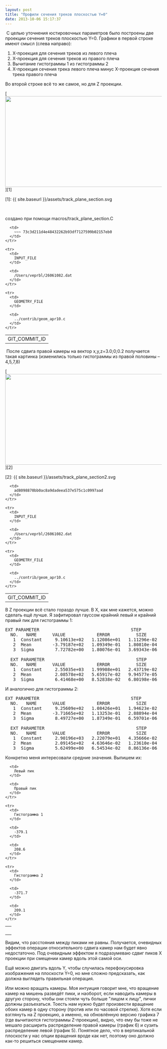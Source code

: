 ```yaml
---
layout: post
title: "Профили сечения треков плоскостью Y=0"
date: 2013-10-06 15:17:37
---
```


 С целью уточнения юстировочных параметров было построены две проекции сечения треков плоскостью Y=0. Графики в первой строке имеют смысл (слева направо):

1.  X-проекция для сечения треков из левого плеча
2.  X-проекция для сечения треков из правого плеча
3.  Вычитание гистограммы 1 из гистограммы 2
4.  X-проекция сечения трека левого плеча минус X-проекция сечения трека правого плеча

Во второй строке всё то же самое, но для Z проекции.

[<img src="{{ site.baseurl }}/assets/track_plane_section.svg" alt="" width="567" height="292" />][1]

 [1]: {{ site.baseurl }}/assets/track_plane_section.svg

 

создано при помощи macros/track\_plane\_section.C<!--break-->

<table border="0">
  <tbody>
    <tr>
      <td>
        GIT_COMMIT_ID
      </td>
      
      <td>
        ~~~ 73c3d211d4e48432262b93df7127599b02157eb0
      </td>
    </tr>
    
    <tr>
      <td>
        INPUT_FILE
      </td>
      
      <td>
        /Users/veprbl/26061082.dat
      </td>
    </tr>
    
    <tr>
      <td>
        GEOMETRY_FILE
      </td>
      
      <td>
        ../contrib/geom_apr10.c
      </td>
    </tr>
  </tbody>
</table>

 После сдвига правой камеры на вектор x,y,z=3.0;0;0.2 получается такая картинка (изменились только гистограммы из правой половины – 4,5,7,8)

[<img src="{{ site.baseurl }}/assets/track_plane_section2.svg" alt="" width="567" height="292" />][2]

 [2]: {{ site.baseurl }}/assets/track_plane_section2.svg

<table border="0">
  <tbody>
    <tr>
      <td>
        GIT_COMMIT_ID
      </td>
      
      <td>
        ad8098870bb0ac8a9dadeea537e575c1c0997aad
      </td>
    </tr>
    
    <tr>
      <td>
        INPUT_FILE
      </td>
      
      <td>
        /Users/veprbl/26061082.dat
      </td>
    </tr>
    
    <tr>
      <td>
        GEOMETRY_FILE
      </td>
      
      <td>
        ../contrib/geom_apr10.c
      </td>
    </tr>
  </tbody>
</table>

В Z проекции всё стало гораздо лучше. В X, как мне кажется, можно сделать ещё лучше. Я зафитировал гауссом крайний левый и крайний правый пик для гистограммы 1:

<pre>EXT PARAMETER                                   STEP         FIRST   
  NO.   NAME      VALUE            ERROR          SIZE      DERIVATIVE 
   1  Constant     9.10613e+02   1.12086e+01   1.11296e-02  -5.95957e-06
   2  Mean        -3.79187e+02   1.09349e-01   1.80810e-04  -3.76572e-04
   3  Sigma        7.72782e+00   1.80076e-01   3.69343e-06  -8.86842e-03<br /><br />  EXT PARAMETER                                   STEP         FIRST   
  NO.   NAME      VALUE            ERROR          SIZE      DERIVATIVE 
   1  Constant     2.55035e+03   1.99908e+01   2.43719e-02   5.47560e-05
   2  Mean         2.08578e+02   5.65917e-02   9.94577e-05   3.50737e-03
   3  Sigma        6.41468e+00   8.52838e-02   6.80198e-06   2.48155e-01</pre>

И аналогично для гистограммы 2:

<pre>EXT PARAMETER                                   STEP         FIRST   
  NO.   NAME      VALUE            ERROR          SIZE      DERIVATIVE 
   1  Constant     9.25609e+02   1.08426e+01   1.94623e-02   1.56544e-05
   2  Mean        -3.71665e+02   1.13253e-01   2.88894e-04   8.07332e-04
   3  Sigma        8.49727e+00   1.87349e-01   6.59701e-06   5.94439e-02

  EXT PARAMETER                                   STEP         FIRST   
  NO.   NAME      VALUE            ERROR          SIZE      DERIVATIVE 
   1  Constant     2.90196e+03   2.22079e+01   4.35666e-02   1.06819e-04
   2  Mean         2.09145e+02   4.63646e-02   1.23610e-04  -8.44533e-03
   3  Sigma        5.62499e+00   6.54534e-02   8.86136e-06   4.29350e-01</pre>

Конкретно меня интересовали средние значения. Выпишем их:

<table border="0">
  <tbody>
    <tr>
      <td>
         
      </td>
      
      <td>
        Левый пик
      </td>
      
      <td>
        Правый пик
      </td>
    </tr>
    
    <tr>
      <td>
        Гистограмма 1
      </td>
      
      <td>
        -379.1
      </td>
      
      <td>
        208.6
      </td>
    </tr>
    
    <tr>
      <td>
        Гистограмма 2
      </td>
      
      <td>
        -371.7
      </td>
      
      <td>
        209.1
      </td>
    </tr>
  </tbody>
</table>

Видим, что расстояния между пиками не равны. Получается, очевидных эффектов операции относительного сдвига камер нам будет явно недостаточно. Под очевидным эффектом я подразумеваю сдвиг пиков X проекции при смещении камер вдоль этой самой оси.

Ещё можно двигать вдоль Y, чтобы случилась перефокусировка изображения на плоскости Y=0, но мне сложно предсказать, как должна выглядеть правильная операция.

Или можно вращать камеры. Моя интуиция говорит мне, что вращение камер на мишень разведёт пики, и наоборот, если наводить камеры в другую сторону, чтобы они стояли чуть больше "лицом к лицу", пички должны разъехаться. Тоесть нам нужно будет произвести вращение обоих камер в одну сторону (против или по часовой стрелке). Хотя если взглянуть на Z проекцию, а именно, на обновлённую версию графика 7 (где вычитаются гистограммы Z-проекции), видно, что ему бы тоже не мешало расширить распределение правой камеры (график 6) и сузить распределение левой (график 5). Понятное дело, что в вертикальной плоскости у нас опции вращения вроде как нет, поэтому оно должно как-то решиться смещением камер.